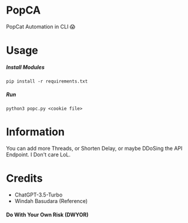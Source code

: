 # PopCA
PopCat Automation in CLI 😱

# Usage
##### Install Modules
`pip install -r requirements.txt`

##### Run
`python3 popc.py <cookie file>`

# Information
You can add more Threads, or Shorten Delay, or maybe DDoSing the API Endpoint. I Don't care LoL.

# Credits
- ChatGPT-3.5-Turbo
- Windah Basudara (Reference)

#### Do With Your Own Risk (DWYOR)
